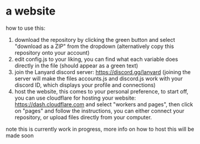 # a website

how to use this:
1. download the repository by clicking the green button and select "download as a ZIP" from the dropdown (alternatively copy this repository onto your account) 
2. edit config.js to your liking, you can find what each variable does directly in the file (should appear as a green text)
3. join the Lanyard discord server: https://discord.gg/lanyard (joining the server will make the files accounts.js and discord.js work with your discord ID, which displays your profile and connections)
4. host the website, this comes to your personal preference, to start off, you can use cloudflare for hosting your website: https://dash.cloudflare.com and select "workers and pages", then click on "pages" and follow the instructions, you can either connect your repository, or upload files directly from your computer.

note this is currently work in progress, more info on how to host this will be made soon